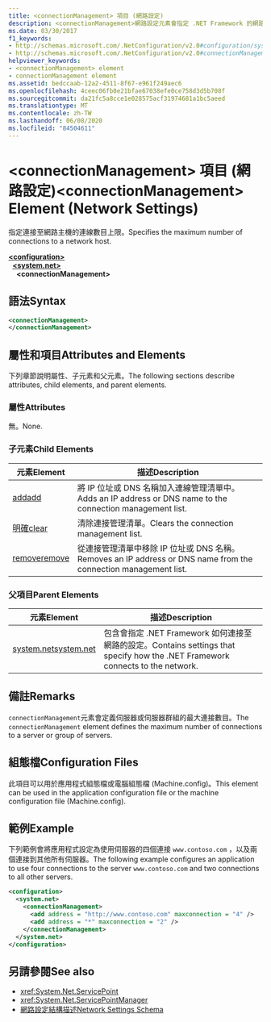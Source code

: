 ```yaml
---
title: <connectionManagement> 項目 (網路設定)
description: <connectionManagement>網路設定元素會指定 .NET Framework 的網路主機連線數目上限。
ms.date: 03/30/2017
f1_keywords:
- http://schemas.microsoft.com/.NetConfiguration/v2.0#configuration/system.net/connectionManagement
- http://schemas.microsoft.com/.NetConfiguration/v2.0#connectionManagement
helpviewer_keywords:
- <connectionManagement> element
- connectionManagement element
ms.assetid: bedccaab-12a2-4511-8f67-e961f249aec6
ms.openlocfilehash: 4ceec06fb0e21bfae67038efe0ce758d3d5b708f
ms.sourcegitcommit: da21fc5a8cce1e028575acf31974681a1bc5aeed
ms.translationtype: MT
ms.contentlocale: zh-TW
ms.lasthandoff: 06/08/2020
ms.locfileid: "84504611"
---
```

# <a name="connectionmanagement-element-network-settings"></a><span data-ttu-id="0e088-103">\<connectionManagement> 項目 (網路設定)</span><span class="sxs-lookup"><span data-stu-id="0e088-103">\<connectionManagement> Element (Network Settings)</span></span>
<span data-ttu-id="0e088-104">指定連接至網路主機的連線數目上限。</span><span class="sxs-lookup"><span data-stu-id="0e088-104">Specifies the maximum number of connections to a network host.</span></span>  

[**\<configuration>**](../configuration-element.md)\
&nbsp;&nbsp;[**\<system.net>**](system-net-element-network-settings.md)\
&nbsp;&nbsp;&nbsp;&nbsp;**\<connectionManagement>**

## <a name="syntax"></a><span data-ttu-id="0e088-105">語法</span><span class="sxs-lookup"><span data-stu-id="0e088-105">Syntax</span></span>  
  
```xml  
<connectionManagement>
</connectionManagement>  
```  
  
## <a name="attributes-and-elements"></a><span data-ttu-id="0e088-106">屬性和項目</span><span class="sxs-lookup"><span data-stu-id="0e088-106">Attributes and Elements</span></span>  
 <span data-ttu-id="0e088-107">下列章節說明屬性、子元素和父元素。</span><span class="sxs-lookup"><span data-stu-id="0e088-107">The following sections describe attributes, child elements, and parent elements.</span></span>  
  
### <a name="attributes"></a><span data-ttu-id="0e088-108">屬性</span><span class="sxs-lookup"><span data-stu-id="0e088-108">Attributes</span></span>  
 <span data-ttu-id="0e088-109">無。</span><span class="sxs-lookup"><span data-stu-id="0e088-109">None.</span></span>  
  
### <a name="child-elements"></a><span data-ttu-id="0e088-110">子元素</span><span class="sxs-lookup"><span data-stu-id="0e088-110">Child Elements</span></span>  
  
|<span data-ttu-id="0e088-111">**元素**</span><span class="sxs-lookup"><span data-stu-id="0e088-111">**Element**</span></span>|<span data-ttu-id="0e088-112">**描述**</span><span class="sxs-lookup"><span data-stu-id="0e088-112">**Description**</span></span>|  
|-----------------|---------------------|  
|[<span data-ttu-id="0e088-113">add</span><span class="sxs-lookup"><span data-stu-id="0e088-113">add</span></span>](add-element-for-connectionmanagement-network-settings.md)|<span data-ttu-id="0e088-114">將 IP 位址或 DNS 名稱加入連線管理清單中。</span><span class="sxs-lookup"><span data-stu-id="0e088-114">Adds an IP address or DNS name to the connection management list.</span></span>|  
|[<span data-ttu-id="0e088-115">明確</span><span class="sxs-lookup"><span data-stu-id="0e088-115">clear</span></span>](clear-element-for-connectionmanagement-network-settings.md)|<span data-ttu-id="0e088-116">清除連接管理清單。</span><span class="sxs-lookup"><span data-stu-id="0e088-116">Clears the connection management list.</span></span>|  
|[<span data-ttu-id="0e088-117">remove</span><span class="sxs-lookup"><span data-stu-id="0e088-117">remove</span></span>](remove-element-for-connectionmanagement-network-settings.md)|<span data-ttu-id="0e088-118">從連接管理清單中移除 IP 位址或 DNS 名稱。</span><span class="sxs-lookup"><span data-stu-id="0e088-118">Removes an IP address or DNS name from the connection management list.</span></span>|  
  
### <a name="parent-elements"></a><span data-ttu-id="0e088-119">父項目</span><span class="sxs-lookup"><span data-stu-id="0e088-119">Parent Elements</span></span>  
  
|<span data-ttu-id="0e088-120">**元素**</span><span class="sxs-lookup"><span data-stu-id="0e088-120">**Element**</span></span>|<span data-ttu-id="0e088-121">**描述**</span><span class="sxs-lookup"><span data-stu-id="0e088-121">**Description**</span></span>|  
|-----------------|---------------------|  
|[<span data-ttu-id="0e088-122">system.net</span><span class="sxs-lookup"><span data-stu-id="0e088-122">system.net</span></span>](system-net-element-network-settings.md)|<span data-ttu-id="0e088-123">包含會指定 .NET Framework 如何連接至網路的設定。</span><span class="sxs-lookup"><span data-stu-id="0e088-123">Contains settings that specify how the .NET Framework connects to the network.</span></span>|  
  
## <a name="remarks"></a><span data-ttu-id="0e088-124">備註</span><span class="sxs-lookup"><span data-stu-id="0e088-124">Remarks</span></span>  
 <span data-ttu-id="0e088-125">`connectionManagement`元素會定義伺服器或伺服器群組的最大連接數目。</span><span class="sxs-lookup"><span data-stu-id="0e088-125">The `connectionManagement` element defines the maximum number of connections to a server or group of servers.</span></span>  
  
## <a name="configuration-files"></a><span data-ttu-id="0e088-126">組態檔</span><span class="sxs-lookup"><span data-stu-id="0e088-126">Configuration Files</span></span>  
 <span data-ttu-id="0e088-127">此項目可以用於應用程式組態檔或電腦組態檔 (Machine.config)。</span><span class="sxs-lookup"><span data-stu-id="0e088-127">This element can be used in the application configuration file or the machine configuration file (Machine.config).</span></span>  
  
## <a name="example"></a><span data-ttu-id="0e088-128">範例</span><span class="sxs-lookup"><span data-stu-id="0e088-128">Example</span></span>  
 <span data-ttu-id="0e088-129">下列範例會將應用程式設定為使用伺服器的四個連接 `www.contoso.com` ，以及兩個連接到其他所有伺服器。</span><span class="sxs-lookup"><span data-stu-id="0e088-129">The following example configures an application to use four connections to the server `www.contoso.com` and two connections to all other servers.</span></span>  
  
```xml  
<configuration>  
  <system.net>  
    <connectionManagement>  
      <add address = "http://www.contoso.com" maxconnection = "4" />  
      <add address = "*" maxconnection = "2" />  
    </connectionManagement>  
  </system.net>  
</configuration>  
```  
  
## <a name="see-also"></a><span data-ttu-id="0e088-130">另請參閱</span><span class="sxs-lookup"><span data-stu-id="0e088-130">See also</span></span>

- <xref:System.Net.ServicePoint>
- <xref:System.Net.ServicePointManager>
- [<span data-ttu-id="0e088-131">網路設定結構描述</span><span class="sxs-lookup"><span data-stu-id="0e088-131">Network Settings Schema</span></span>](index.md)
